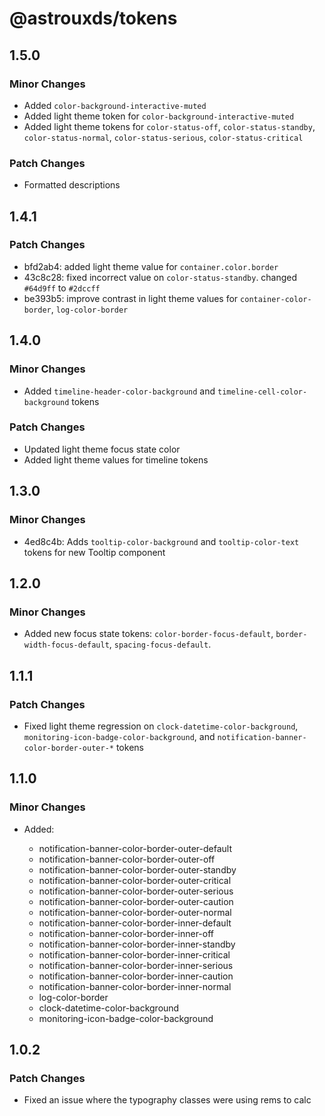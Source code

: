 # @astrouxds/tokens

## 1.5.0

### Minor Changes

- Added `color-background-interactive-muted`
- Added light theme token for `color-background-interactive-muted`
- Added light theme tokens for `color-status-off`, `color-status-standby`, `color-status-normal`, `color-status-serious`, `color-status-critical`

### Patch Changes

- Formatted descriptions

## 1.4.1

### Patch Changes

- bfd2ab4: added light theme value for `container.color.border`
- 43c8c28: fixed incorrect value on `color-status-standby`. changed `#64d9ff` to `#2dccff`
- be393b5: improve contrast in light theme values for `container-color-border`, `log-color-border`

## 1.4.0

### Minor Changes

- Added `timeline-header-color-background` and `timeline-cell-color-background` tokens

### Patch Changes

- Updated light theme focus state color
- Added light theme values for timeline tokens

## 1.3.0

### Minor Changes

- 4ed8c4b: Adds `tooltip-color-background` and `tooltip-color-text` tokens for new Tooltip component

## 1.2.0

### Minor Changes

- Added new focus state tokens: `color-border-focus-default`, `border-width-focus-default`, `spacing-focus-default`.

## 1.1.1

### Patch Changes

- Fixed light theme regression on `clock-datetime-color-background`, `monitoring-icon-badge-color-background`, and `notification-banner-color-border-outer-*` tokens

## 1.1.0

### Minor Changes

- Added:

  - notification-banner-color-border-outer-default
  - notification-banner-color-border-outer-off
  - notification-banner-color-border-outer-standby
  - notification-banner-color-border-outer-critical
  - notification-banner-color-border-outer-serious
  - notification-banner-color-border-outer-caution
  - notification-banner-color-border-outer-normal
  - notification-banner-color-border-inner-default
  - notification-banner-color-border-inner-off
  - notification-banner-color-border-inner-standby
  - notification-banner-color-border-inner-critical
  - notification-banner-color-border-inner-serious
  - notification-banner-color-border-inner-caution
  - notification-banner-color-border-inner-normal
  - log-color-border
  - clock-datetime-color-background
  - monitoring-icon-badge-color-background

## 1.0.2

### Patch Changes

- Fixed an issue where the typography classes were using rems to calc
